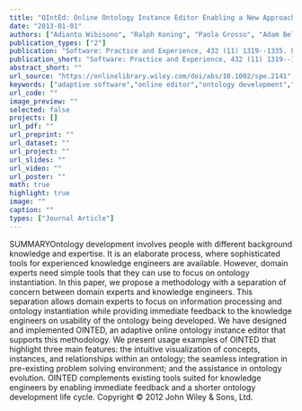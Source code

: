 ```yaml
---
title: "OIntEd: Online Ontology Instance Editor Enabling a New Approach to Ontology Development"
date: "2013-01-01"
authors: ["Adianto Wibisono", "Ralph Koning", "Paola Grosso", "Adam Belloum", "Marian Bubak", "Cees {de Laat}"]
publication_types: ["2"]
publication: "Software: Practice and Experience, 432 (11) 1319--1335. https://doi.org/10.1002/spe.2141"
publication_short: "Software: Practice and Experience, 432 (11) 1319--1335. https://doi.org/10.1002/spe.2141"
abstract_short: ""
url_source: "https://onlinelibrary.wiley.com/doi/abs/10.1002/spe.2141"
keywords: ["adaptive software","online editor","ontology development","ontology instantiation","virtualized infrastructure"]
url_code: ""
image_preview: ""
selected: false
projects: []
url_pdf: ""
url_preprint: ""
url_dataset: ""
url_project: ""
url_slides: ""
url_video: ""
url_poster: ""
math: true
highlight: true
image: ""
caption: ""
types: ["Journal Article"]
---
```

SUMMARYOntology development involves people with different background knowledge and expertise. It is an elaborate process, where sophisticated tools for experienced knowledge engineers are available. However, domain experts need simple tools that they can use to focus on ontology instantiation. In this paper, we propose a methodology with a separation of concern between domain experts and knowledge engineers. This separation allows domain experts to focus on information processing and ontology instantiation while providing immediate feedback to the knowledge engineers on usability of the ontology being developed. We have designed and implemented OINTED, an adaptive online ontology instance editor that supports this methodology. We present usage examples of OINTED that highlight three main features: the intuitive visualization of concepts, instances, and relationships within an ontology; the seamless integration in pre-existing problem solving environment; and the assistance in ontology evolution. OINTED complements existing tools suited for knowledge engineers by enabling immediate feedback and a shorter ontology development life cycle. Copyright © 2012 John Wiley & Sons, Ltd.
